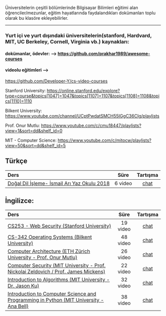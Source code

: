Üniversitelerin çeşitli bölümlerinde Bilgisayar Bilimleri eğitimi alan öğrenciler/mezunlar, eğitim hayatlarında faydalandıkları dokümanları toplu olarak bu klasöre ekleyebilirler.

-----------------------------

### Yurt içi ve yurt dışındaki üniversitelerin(stanford, Hardvard, MIT, UC Berkeley, Cornell, Virginia vb.)  kaynakları:

#### dokümanlar, ödevler: --> https://github.com/prakhar1989/awesome-courses

#### videolu eğitimleri --> 
https://github.com/Developer-Y/cs-video-courses 

Stanford University: https://online.stanford.edu/explore?type=course&topics[1047]=1047&topics[1107]=1107&topics[1108]=1108&topics[1110]=1110

Bilkent University: https://www.youtube.com/channel/UCptPwdatSMCH55IGgC36CIg/playlists

Prof. Onur Mutlu: https://www.youtube.com/c/cmu18447/playlists?view=1&sort=dd&shelf_id=0

MIT - Computer Science: https://www.youtube.com/c/mitocw/playlists?view=50&sort=dd&shelf_id=5
## Türkçe

Ders | Süre  |  Tartışma
:-- | :--: |   :--:
[Doğal Dil İşleme- İsmail Arı Yaz Okulu 2018](https://www.youtube.com/watch?v=CzIUICJXAjY&list=PLMGWwuh6-mEe57iOtf1uo5DgZB288l0CQ) | 6 video |  [chat](https://discord.gg/BcqMBxPBME)

## İngilizce:

Ders | Süre  |  Tartışma
:-- | :--: |   :--:
[CS253 - Web Security (Stanford University)](https://www.youtube.com/watch?v=5JJrJGZ_LjM&list=PL1y1iaEtjSYiiSGVlL1cHsXN_kvJOOhu-) | 19 video |  [chat](https://discord.gg/BcqMBxPBME)
[CS-342 Operating Systems (Bilkent University)](https://www.youtube.com/watch?v=9ci5g49nfdE&list=PLhwVAYxlh5dsX6aOfVMZXS8MwKwBmwVM6) | 48 video |  [chat](https://discord.gg/BcqMBxPBME)
[Computer Architecture (ETH Zürich University - Prof. Onur Mutlu)](https://www.youtube.com/watch?v=4yfkM_5EFgo&list=PL5PHm2jkkXmiSGtFXE8IKRQyIZ1wNFknx) | 26 video |  [chat](https://discord.gg/BcqMBxPBME)
[Computer Security (MIT University - Prof. Nickolai Zeldovich / Prof. James Mickens)](https://www.youtube.com/watch?v=GqmQg-cszw4&list=PLUl4u3cNGP62K2DjQLRxDNRi0z2IRWnNh) | 22 video |  [chat](https://discord.gg/BcqMBxPBME)
[Introduction to Algorithms (MIT University - Dr. Jason Ku)](https://www.youtube.com/watch?v=ZA-tUyM_y7s&list=PLUl4u3cNGP63EdVPNLG3ToM6LaEUuStEY) | 32 video |  [chat](https://discord.gg/BcqMBxPBME)
[Introduction to Computer Science and Programming in Python (MIT University - Ana Bell)](https://www.youtube.com/watch?v=nykOeWgQcHM&list=PLUl4u3cNGP63WbdFxL8giv4yhgdMGaZNA) | 38 video |  [chat](https://discord.gg/BcqMBxPBME)


